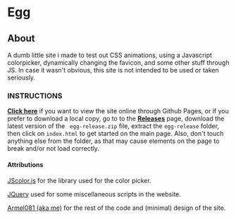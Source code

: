 # Egg

## About
A dumb little site i made to test out CSS animations, using a Javascript colorpicker, dynamically changing the favicon, and some other stuff through JS. In case it wasn't obvious, this site is not intended to be used or taken seriously.

### INSTRUCTIONS

[**Click here**](https://armel081.github.io/egg)</ins> if you want to view the site online through Github Pages, or if you prefer to download a local copy, go to to the <ins>[**Releases**](https://github.com/Armel081/egg/releases)</ins> page, download the latest version of the ``` egg-release.zip``` file, extract the ```egg-release``` folder, then click on ```index.html``` to get started on the main page. Also, don't touch anything else from the folder, as that may cause elements on the page to break and/or not load correctly.

#### Attributions

[JScolor.js](https://jscolor.com/) for the library used for the color picker.

[JQuery](https://jquery.com/) used for some miscellaneous scripts in the website.

[Armel081 (aka me)](https://github.com/Armel081) for the rest of the code and (minimal) design of the site.
